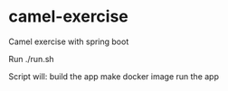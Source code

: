 # camel-exercise
Camel exercise with spring boot

Run 
./run.sh

Script will:
   build the app
   make docker image
   run the app
